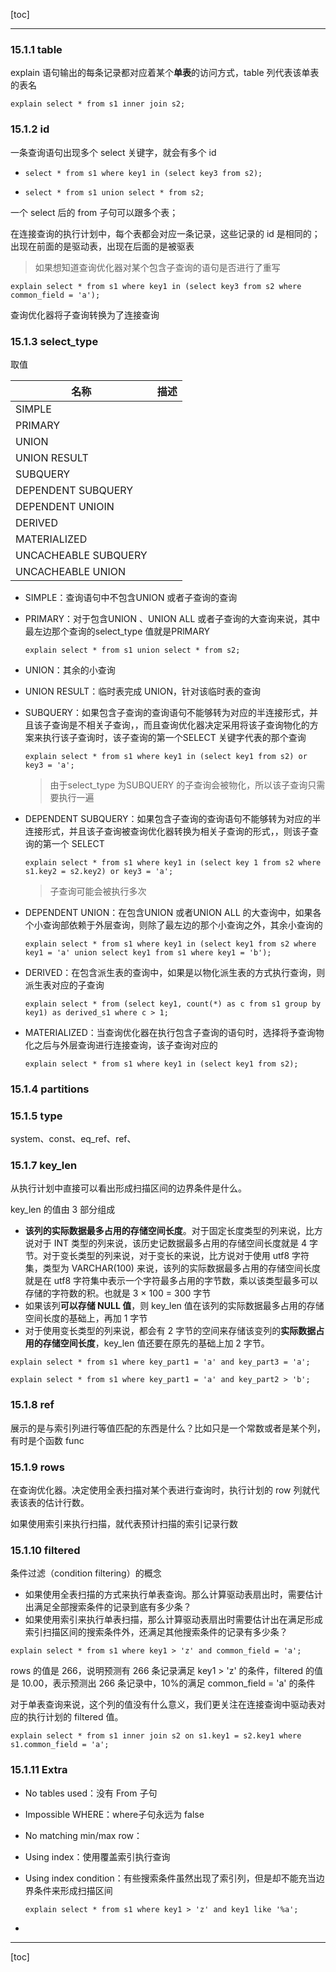 [toc]

------

### 15.1.1 table

explain 语句输出的每条记录都对应着某个**单表**的访问方式，table 列代表该单表的表名

```mysql
explain select * from s1 inner join s2;
```

### 15.1.2 id

一条查询语句出现多个 select 关键字，就会有多个 id

+ ```mysql
  select * from s1 where key1 in (select key3 from s2);
  ```

+ ```mysql
  select * from s1 union select * from s2;
  ```

一个 select 后的 from 子句可以跟多个表；

在连接查询的执行计划中，每个表都会对应一条记录，这些记录的 id 是相同的；出现在前面的是驱动表，出现在后面的是被驱表

> 如果想知道查询优化器对某个包含子查询的语句是否进行了重写

```mysql
explain select * from s1 where key1 in (select key3 from s2 where common_field = 'a');
```

查询优化器将子查询转换为了连接查询

### 15.1.3 select_type

取值

| 名称                 | 描述 |
| -------------------- | ---- |
| SIMPLE               |      |
| PRIMARY              |      |
| UNION                |      |
| UNION RESULT         |      |
| SUBQUERY             |      |
| DEPENDENT SUBQUERY   |      |
| DEPENDENT UNIOIN     |      |
| DERIVED              |      |
| MATERIALIZED         |      |
| UNCACHEABLE SUBQUERY |      |
| UNCACHEABLE UNION    |      |

+ SIMPLE：查询语句中不包含UNION 或者子查询的查询

+ PRIMARY：对于包含UNION 、UNION ALL 或者子查询的大查询来说，其中最左边那个查询的select_type 值就是PRlMARY

  ```
  explain select * from s1 union select * from s2;
  ```

+ UNION：其余的小查询

+ UNION RESULT：临时表完成 UNION，针对该临时表的查询

+ SUBQUERY：如果包含子查询的查询语句不能够转为对应的半连接形式，并且该子查询是不相关子查询，，而且查询优化器决定采用将该子查询物化的方案来执行该子查询时，该子查询的第一个SELECT 关键字代表的那个查询

  ```
  explain select * from s1 where key1 in (select key1 from s2) or key3 = 'a';
  ```

  > 由于select_type 为SUBQUERY 的子查询会被物化，所以该子查询只需要执行一遍

+ DEPENDENT SUBQUERY：如果包含子查询的查询语句不能够转为对应的半连接形式，并且该子查询被查询优化器转换为相关子查询的形式，，则该子查询的第一个 SELECT 

  ```
  explain select * from s1 where key1 in (select key 1 from s2 where s1.key2 = s2.key2) or key3 = 'a';
  ```

  > 子查询可能会被执行多次

+ DEPENDENT UNION：在包含UNION 或者UNION ALL 的大查询中，如果各个小查询部依赖于外层查询，则除了最左边的那个小查询之外，其余小查询的

  ```mysql
  explain select * from s1 where key1 in (select key1 from s2 where key1 = 'a' union select key1 from s1 where key1 = 'b');
  ```

+ DERIVED：在包含派生表的查询中，如果是以物化派生表的方式执行查询，则派生表对应的子查询

  ```
  explain select * from (select key1, count(*) as c from s1 group by key1) as derived_s1 where c > 1;
  ```

+ MATERIALIZED：当查询优化器在执行包含子查询的语句时，选择将予查询物化之后与外层查询进行连接查询，该子查询对应的

  ```
  explain select * from s1 where key1 in (select key1 from s2);
  ```

### 15.1.4 partitions

### 15.1.5 type

system、const、eq_ref、ref、

### 15.1.7 key_len

从执行计划中直接可以看出形成扫描区间的边界条件是什么。

key_len 的值由 3 部分组成

+ **该列的实际数据最多占用的存储空间长度**。对于固定长度类型的列来说，比方说对于 INT 类型的列来说，该历史记数据最多占用的存储空间长度就是 4 字节。对于变长类型的列来说，对于变长的来说，比方说对于使用 utf8 字符集，类型为 VARCHAR(100) 来说，该列的实际数据最多占用的存储空间长度就是在 utf8 字符集中表示一个字符最多占用的字节数，乘以该类型最多可以存储的字符数的积。也就是 3 × 100 = 300 字节
+ 如果该列**可以存储 NULL 值**，则 key_len 值在该列的实际数据最多占用的存储空间长度的基础上，再加 1 字节
+ 对于使用变长类型的列来说，都会有 2 字节的空间来存储该变列的**实际数据占用的存储空间长度**，key_len 值还要在原先的基础上加 2 字节。

```mysql
explain select * from s1 where key_part1 = 'a' and key_part3 = 'a';
```

```mysql
explain select * from s1 where key_part1 = 'a' and key_part2 > 'b';
```

### 15.1.8 ref

展示的是与索引列进行等值匹配的东西是什么？比如只是一个常数或者是某个列，有时是个函数 func

### 15.1.9 rows

在查询优化器。决定使用全表扫描对某个表进行查询时，执行计划的 row 列就代表该表的估计行数。

如果使用索引来执行扫描，就代表预计扫描的索引记录行数

### 15.1.10 filtered

条件过滤（condition filtering）的概念

+ 如果使用全表扫描的方式来执行单表查询。那么计算驱动表扇出时，需要估计出满足全部搜索条件的记录到底有多少条？
+ 如果使用索引来执行单表扫描，那么计算驱动表扇出时需要估计出在满足形成索引扫描区间的搜索条件外，还满足其他搜索条件的记录有多少条？

```mysql
explain select * from s1 where key1 > 'z' and common_field = 'a';
```

rows 的值是 266，说明预测有 266 条记录满足 key1 > 'z' 的条件，filtered 的值是 10.00，表示预测出 266 条记录中，10%的满足 common_field = 'a' 的条件

对于单表查询来说，这个列的值没有什么意义，我们更关注在连接查询中驱动表对应的执行计划的 filtered 值。

```mysql
explain select * from s1 inner join s2 on s1.key1 = s2.key1 where s1.common_field = 'a';
```

### 15.1.11 Extra

+ No tables used：没有 From 子句

+ Impossible WHERE：where子句永远为 false

+ No matching min/max row：

+ Using index：使用覆盖索引执行查询

+ Using index condition：有些搜索条件虽然出现了索引列，但是却不能充当边界条件来形成扫描区间

  ```mysql
  explain select * from s1 where key1 > 'z' and key1 like '%a';
  ```

+ 

------

[toc]